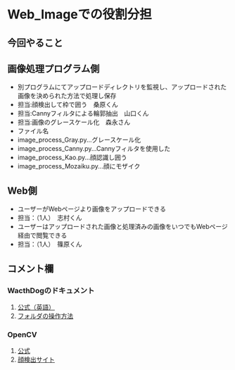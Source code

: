 # Web_Imageでの役割分担
## 今回やること
 ## 画像処理プログラム側
  - 別プログラムにてアップロードディレクトリを監視し、アップロードされた画像を決められた方法で処理し保存
   - 担当:顔検出して枠で囲う　桑原くん
   - 担当:Cannyフィルタによる輪郭抽出　山口くん
   - 担当:画像のグレースケール化　森永さん
  - ファイル名
   - image_process_Gray.py...グレースケール化
   - image_process_Canny.py...Cannyフィルタを使用した
   - image_process_Kao.py...顔認識し囲う
   - image_process_Mozaiku.py...顔にモザイク
 ## Web側
  - ユーザーがWebページより画像をアップロードできる
   - 担当：（1人）　志村くん
  - ユーザーはアップロードされた画像と処理済みの画像をいつでもWebページ経由で閲覧できる
   - 担当：（1人）　篠原くん
 ## コメント欄
  ### WacthDogのドキュメント
  1. [公式（英語）](https://pythonhosted.org/watchdog/)
  2. [フォルダの操作方法](https://ailog.site/2020/03/06/0306/)
  ### OpenCV
  1. [公式](http://opencv.jp/opencv-2svn/py/)
  2. [顔検出サイト](https://note.nkmk.me/python-opencv-face-detection-haar-cascade/)
